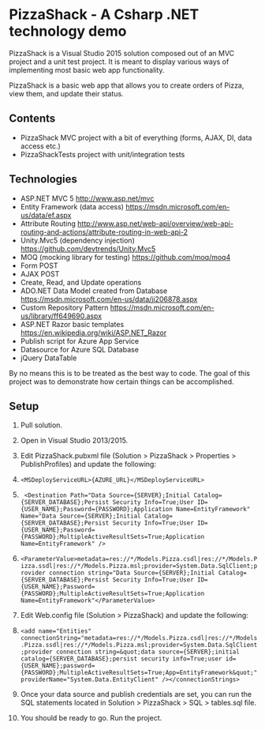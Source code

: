 # PizzaShack - A Csharp .NET technology demo
PizzaShack is a Visual Studio 2015 solution composed out of an MVC project and a unit test project.  It is meant to display various ways of implementing most basic web app functionality.

PizzaShack is a basic web app that allows you to create orders of Pizza, view them, and update their status.

## Contents

* PizzaShack MVC project with a bit of everything (forms, AJAX, DI, data access etc.)
* PizzaShackTests project with unit/integration tests 

## Technologies
* ASP.NET MVC 5 http://www.asp.net/mvc
* Entity Framework (data access) https://msdn.microsoft.com/en-us/data/ef.aspx
* Attribute Routing http://www.asp.net/web-api/overview/web-api-routing-and-actions/attribute-routing-in-web-api-2
* Unity.Mvc5 (dependency injection) https://github.com/devtrends/Unity.Mvc5
* MOQ (mocking library for testing) https://github.com/moq/moq4
* Form POST
* AJAX POST
* Create, Read, and Update operations
* ADO.NET Data Model created from Database https://msdn.microsoft.com/en-us/data/jj206878.aspx
* Custom Repository Pattern https://msdn.microsoft.com/en-us/library/ff649690.aspx
* ASP.NET Razor basic templates https://en.wikipedia.org/wiki/ASP.NET_Razor
* Publish script for Azure App Service
* Datasource for Azure SQL Database
* jQuery DataTable

By no means this is to be treated as the best way to code.  The goal of this project was to demonstrate how certain things can be accomplished.

## Setup

1. Pull solution.
2. Open in Visual Studio 2013/2015.
3. Edit PizzaShack.pubxml file (Solution > PizzaShack > Properties > PublishProfiles) and update the following:

  1. `<MSDeployServiceURL>{AZURE_URL}</MSDeployServiceURL>`
  
  2. ` <Destination Path="Data Source={SERVER};Initial Catalog={SERVER_DATABASE};Persist Security Info=True;User ID={USER_NAME};Password={PASSWORD};Application Name=EntityFramework" Name="Data Source={SERVER};Initial Catalog={SERVER_DATABASE};Persist Security Info=True;User ID={USER_NAME};Password={PASSWORD};MultipleActiveResultSets=True;Application Name=EntityFramework" />`
  
  3. `<ParameterValue>metadata=res://*/Models.Pizza.csdl|res://*/Models.Pizza.ssdl|res://*/Models.Pizza.msl;provider=System.Data.SqlClient;provider connection string="Data Source={SERVER};Initial Catalog={SERVER_DATABASE};Persist Security Info=True;User ID={USER_NAME};Password={PASSWORD};MultipleActiveResultSets=True;Application Name=EntityFramework"</ParameterValue>`
  
3. Edit Web.config file (Solution > PizzaShack) and update the following:

  1. `<add name="Entities" connectionString="metadata=res://*/Models.Pizza.csdl|res://*/Models.Pizza.ssdl|res://*/Models.Pizza.msl;provider=System.Data.SqlClient;provider connection string=&quot;data source={SERVER};initial catalog={SERVER_DATABASE};persist security info=True;user id={USER_NAME};password={PASSWORD};MultipleActiveResultSets=True;App=EntityFramework&quot;" providerName="System.Data.EntityClient" /></connectionStrings>`
  
5. Once your data source and publish credentials are set, you can run the SQL statements located in Solution > PizzaShack > SQL > tables.sql file.

6. You should be ready to go.  Run the project.


